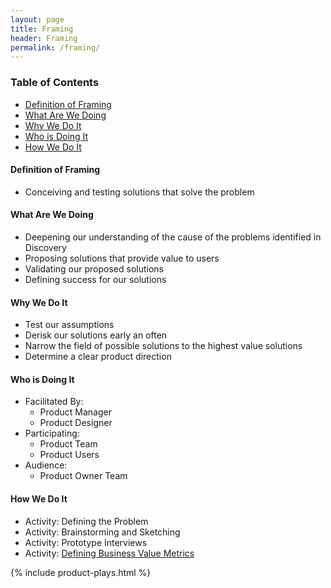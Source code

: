 ```yaml
---
layout: page
title: Framing
header: Framing
permalink: /framing/
---
```

<div class="row">
    <div class="col-md-3">
        <div class="toc">
            <h3>Table of Contents</h3>
                <ul>
                    <li>
                        <a href="#Definition">
                            Definition of Framing
                        </a>
                    </li>
                    <li>
                        <a href="#What">
                            What Are We Doing
                        </a>
                    </li>
                    <li>
                        <a href="#Why">
                            Why We Do It
                        </a>
                    </li>
                    <li>
                        <a href="#Who">
                            Who is Doing It
                        </a>
                    </li>
                    <li>
                        <a href="#How">
                            How We Do It
                        </a>
                        </li>
                   </ul>
        </div>
    </div>
    <div class="col-md-6">
    <h4 class="Definition" id="Definition">
            Definition of Framing
        </h4>
        <ul>
            <li>Conceiving and testing solutions that solve the problem</li>
        </ul>
        <h4 class="What" id="What">
            What Are We Doing
        </h4>
	<ul>
        <li>Deepening our understanding of the cause of the problems identified in Discovery</li>
        <li>Proposing solutions that provide value to users</li>
        <li>Validating our proposed solutions</li>
        <li>Defining success for our solutions</li>
	</ul>
        <h4 class="Why" id="Why">
            Why We Do It
        </h4>
    <ul>
        <li>Test our assumptions</li>
        <li>Derisk our solutions early an often</li>
        <li>Narrow the field of possible solutions to the highest value solutions</li>
        <li>Determine a clear product direction</li>
	</ul>
        <h4 class="Who" id="Who">
            Who is Doing It
        </h4>
        <ul>
            <li>Facilitated By:
                <ul>
                    <li>Product Manager</li>
                    <li>Product Designer</li>
                </ul>
            </li>
            <li>Participating:
                <ul>
                    <li>Product Team</li>
                    <li>Product Users</li>
                </ul>
            </li>
             <li>Audience:
                <ul>
                    <li>Product Owner Team</li>
                </ul>
            </li>
        </ul>
<h4 class="How" id="How">
    How We Do It
</h4>
<ul>
  <li>Activity: Defining the Problem</li>
  <li>Activity: Brainstorming and Sketching</li>
  <li>Activity: Prototype Interviews</li>
  <li>Activity: <a href="{{ site.baseurl }}/business-metrics">Defining Business Value Metrics</a></li>
</ul>
    </div>
    <div class="col-md-3">
        {% include product-plays.html %}
    </div>
</div>

